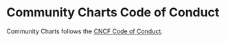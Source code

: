 # Community Charts Code of Conduct

Community Charts follows the [CNCF Code of Conduct](https://github.com/cncf/foundation/blob/master/code-of-conduct.md).
